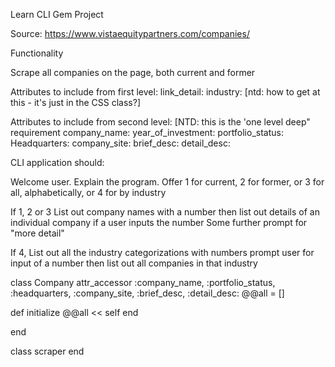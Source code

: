Learn CLI Gem Project

Source:
https://www.vistaequitypartners.com/companies/

Functionality

Scrape all companies on the page, both current and former

Attributes to include from first level:
link_detail:
industry: [ntd: how to get at this - it's just in the CSS class?]

Attributes to include from second level: [NTD: this is the 'one level deep" requirement
company_name:
year_of_investment:
portfolio_status:
Headquarters:
company_site:
brief_desc:
detail_desc:

CLI application should:

Welcome user. Explain the program.
Offer 1 for current, 2 for former, or 3 for all, alphabetically, or 4 for by industry

If 1, 2 or 3
List out company names with a number
then list out details of an individual company if a user inputs the number
Some further prompt for "more detail"

If 4,
List out all the industry categorizations with numbers
prompt user for input of a number
then list out all companies in that industry

class Company
attr_accessor :company_name, :portfolio_status, :headquarters, :company_site, :brief_desc, :detail_desc:
@@all = []

def initialize
@@all << self
end

end

class scraper
end
